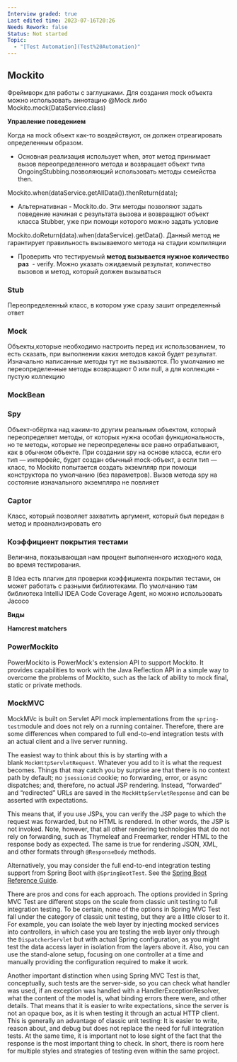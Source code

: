 ```yaml
---
Interview graded: true
Last edited time: 2023-07-16T20:26
Needs Rework: false
Status: Not started
Topic:
  - "[Test Automation](Test%20Automation)"
---
```

## **Mockito**

Фреймворк для работы с заглушками. Для создания mock объекта можно использовать аннотацию @Mock либо Mockito.mock(DataService.class)

**Управление поведением**

Когда на mock объект как-то воздействуют, он должен отреагировать определенным образом.

- Основная реализация использует when, этот метод принимает вызов переопределенного метода и возвращает объект типа OngoingStubbing.позволяющий использовать методы семейства then.

Mockito.when(dataService.getAllData()).thenReturn(data);

- Альтернативная - Mockito.do. Эти методы позволяют задать поведение начиная с результата вызова и возвращают объект класса Stubber, уже при помощи которого можно задать условие

Mockito.doReturn(data).when(dataService).getData(). Данный метод не гарантирует правильность вызываемого метода на стадии компиляции

- Проверить что тестируемый **метод вызывается нужное количество раз**  - verify. Можно указать ожидаемый результат, количество вызовов и метод, который должен вызываться

### **Stub**

Переопределенный класс, в котором уже сразу зашит определенный ответ

### **Mock**

Объекты,которые необходимо настроить перед их использованием, то есть сказать, при выполнении каких методов какой будет результат. Изначально написанные методы тут не вызываются. По умолчанию не переопределенные методы возвращают 0 или null, а для коллекция - пустую коллекцию

### **MockBean**

### **Spy**

Объект-обёртка над каким-то другим реальным объектом, который переопределяет методы, от которых нужна особая функциональность, но те методы, которые не переопределены все равно отрабатывают, как в обычном объекте. При создании spy на основе класса, если его тип — интерфейс, будет создан обычный mock-объект, а если тип — класс, то Mockito попытается создать экземпляр при помощи конструктора по умолчанию (без параметров). Вызов метода spy на состояние изначального экземпляра не повлияет

### **Captor**

Класс, который позволяет захватить аргумент, который был передан в метод и проанализировать его

### **Коэффициент покрытия тестами**

Величина, показывающая нам процент выполненного исходного кода, во время тестирования.

В Idea есть плагин для проверки коэффициента покрытия тестами, он может работать с разными библиотеками. По умолчанию там библиотека IntelliJ IDEA Code Coverage Agent, но можно использовать Jacoco

**Виды**

**Hamcrest matchers**

### **PowerMockito**

PowerMockito is PowerMock's extension API to support Mockito. It provides capabilities to work with the Java Reflection API in a simple way to overcome the problems of Mockito, such as the lack of ability to mock final, static or private methods.

### MockMVC

MockMVc is built on Servlet API mock implementations from the `spring-test`module and does not rely on a running container. Therefore, there are some differences when compared to full end-to-end integration tests with an actual client and a live server running.

The easiest way to think about this is by starting with a blank `MockHttpServletRequest`. Whatever you add to it is what the request becomes. Things that may catch you by surprise are that there is no context path by default; no `jsessionid` cookie; no forwarding, error, or async dispatches; and, therefore, no actual JSP rendering. Instead, “forwarded” and “redirected” URLs are saved in the `MockHttpServletResponse` and can be asserted with expectations.

This means that, if you use JSPs, you can verify the JSP page to which the request was forwarded, but no HTML is rendered. In other words, the JSP is not invoked. Note, however, that all other rendering technologies that do not rely on forwarding, such as Thymeleaf and Freemarker, render HTML to the response body as expected. The same is true for rendering JSON, XML, and other formats through `@ResponseBody` methods.

Alternatively, you may consider the full end-to-end integration testing support from Spring Boot with `@SpringBootTest`. See the [Spring Boot Reference Guide](https://docs.spring.io/spring-boot/docs/current/reference/html/spring-boot-features.html#boot-features-testing).

There are pros and cons for each approach. The options provided in Spring MVC Test are different stops on the scale from classic unit testing to full integration testing. To be certain, none of the options in Spring MVC Test fall under the category of classic unit testing, but they are a little closer to it. For example, you can isolate the web layer by injecting mocked services into controllers, in which case you are testing the web layer only through the `DispatcherServlet` but with actual Spring configuration, as you might test the data access layer in isolation from the layers above it. Also, you can use the stand-alone setup, focusing on one controller at a time and manually providing the configuration required to make it work.

Another important distinction when using Spring MVC Test is that, conceptually, such tests are the server-side, so you can check what handler was used, if an exception was handled with a HandlerExceptionResolver, what the content of the model is, what binding errors there were, and other details. That means that it is easier to write expectations, since the server is not an opaque box, as it is when testing it through an actual HTTP client. This is generally an advantage of classic unit testing: It is easier to write, reason about, and debug but does not replace the need for full integration tests. At the same time, it is important not to lose sight of the fact that the response is the most important thing to check. In short, there is room here for multiple styles and strategies of testing even within the same project.